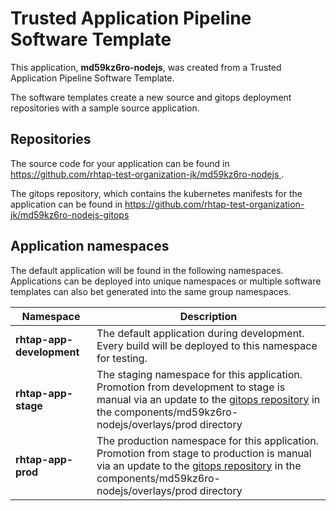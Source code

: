 # Trusted Application Pipeline Software Template

This application, **md59kz6ro-nodejs**, was created from a Trusted Application Pipeline Software Template.

The software templates create a new source and gitops deployment repositories with a sample source application. 

## Repositories

The source code for your application can be found in [https://github.com/rhtap-test-organization-jk/md59kz6ro-nodejs ](https://github.com/rhtap-test-organization-jk/md59kz6ro-nodejs ).
 
The gitops repository, which contains the kubernetes manifests for the application can be found in 
[https://github.com/rhtap-test-organization-jk/md59kz6ro-nodejs-gitops ](https://github.com/rhtap-test-organization-jk/md59kz6ro-nodejs-gitops ) 

## Application namespaces 

The default application will be found in the following namespaces. Applications can be deployed into unique namespaces or multiple software templates can also bet generated into the same group namespaces.  

|  Namespace   |  Description   |  
| -------- | -------- |   
| **rhtap-app-development** | The default application during development. Every build will be deployed to this namespace for testing. | 
| **rhtap-app-stage** | The staging namespace for this application. Promotion from development to stage is manual via an update to the [gitops repository](https://github.com/rhtap-test-organization-jk/md59kz6ro-nodejs-gitops ) in the components/md59kz6ro-nodejs/overlays/prod directory |  
| **rhtap-app-prod** | The production namespace for this application. Promotion from stage to production is manual via an update to the [gitops repository](https://github.com/rhtap-test-organization-jk/md59kz6ro-nodejs-gitops ) in the components/md59kz6ro-nodejs/overlays/prod directory | 